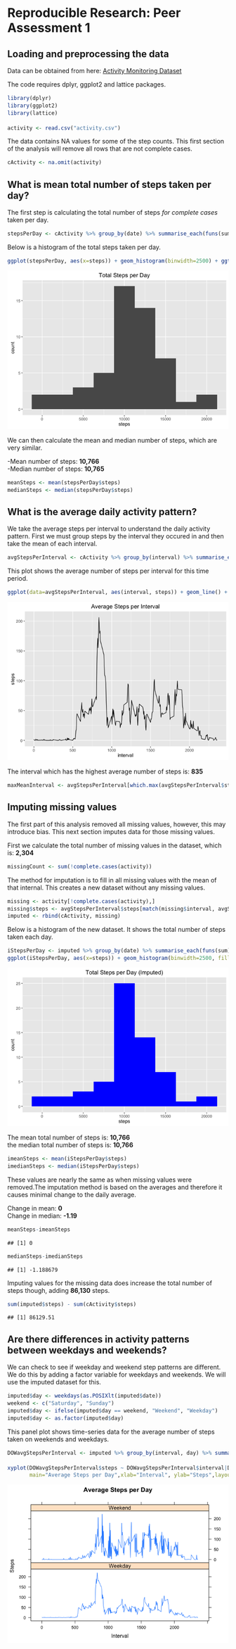 # Reproducible Research: Peer Assessment 1

## Loading and preprocessing the data

Data can be obtained from here: [Activity Monitoring Dataset](https://d396qusza40orc.cloudfront.net/repdata%2Fdata%2Factivity.zip)  

The code requires dplyr, ggplot2 and lattice packages.  

```r
library(dplyr)
library(ggplot2)
library(lattice)

activity <- read.csv("activity.csv")
```

The data contains NA values for some of the step counts. This first section of the analysis will remove all rows that are not complete cases.

```r
cActivity <- na.omit(activity)
```

## What is mean total number of steps taken per day?

The first step is calculating the total number of steps *for complete cases* taken per day.


```r
stepsPerDay <- cActivity %>% group_by(date) %>% summarise_each(funs(sum), steps)
```

Below is a histogram of the total steps taken per day.


```r
ggplot(stepsPerDay, aes(x=steps)) + geom_histogram(binwidth=2500) + ggtitle("Total Steps per Day")
```

![](PA1_template_files/figure-html/unnamed-chunk-4-1.png)

We can then calculate the mean and median number of steps, which are very similar.
  
-Mean number of steps: **10,766**  
-Median number of steps: **10,765**


```r
meanSteps <- mean(stepsPerDay$steps)
medianSteps <- median(stepsPerDay$steps)
```

## What is the average daily activity pattern?

We take the average steps per interval to understand the daily activity pattern.
First we must group steps by the interval they occured in and then take the mean of each interval.


```r
avgStepsPerInterval <- cActivity %>% group_by(interval) %>% summarise_each(funs(mean), steps)
```

This plot shows the average number of steps per interval for this time period.


```r
ggplot(data=avgStepsPerInterval, aes(interval, steps)) + geom_line() + ggtitle("Average Steps per Interval")
```

![](PA1_template_files/figure-html/unnamed-chunk-7-1.png)


The interval which has the highest average number of steps is: **835**

```r
maxMeanInterval <- avgStepsPerInterval[which.max(avgStepsPerInterval$steps),1]
```

## Imputing missing values

The first part of this analysis removed all missing values, however, this may introduce bias.
This next section imputes data for those missing values.

First we calculate the total number of missing values in the dataset, which is: **2,304**    


```r
missingCount <- sum(!complete.cases(activity))
```

The method for imputation is to fill in all missing values with the mean of that internal. This creates a new dataset without any missing values.


```r
missing <- activity[!complete.cases(activity),]
missing$steps <- avgStepsPerInterval$steps[match(missing$interval, avgStepsPerInterval$interval)]
imputed <- rbind(cActivity, missing)
```

Below is a histogram of the new dataset.  It shows the total number of steps taken each day.


```r
iStepsPerDay <- imputed %>% group_by(date) %>% summarise_each(funs(sum), steps)
ggplot(iStepsPerDay, aes(x=steps)) + geom_histogram(binwidth=2500, fill='blue') + ggtitle("Total Steps per Day (Imputed)")
```

![](PA1_template_files/figure-html/unnamed-chunk-10-1.png)

The mean total number of steps is: **10,766**  
the median total number of steps is: **10,766**  


```r
imeanSteps <- mean(iStepsPerDay$steps)
imedianSteps <- median(iStepsPerDay$steps)
```

These values are nearly the same as when missing values were removed.The imputation method is based on the averages and therefore it causes minimal change to the daily average.

Change in mean:  **0**  
Change in median: **-1.19**  


```r
meanSteps-imeanSteps
```

```
## [1] 0
```

```r
medianSteps-imedianSteps
```

```
## [1] -1.188679
```

Imputing values for the missing data does increase the total number of steps though, adding **86,130** steps.


```r
sum(imputed$steps) - sum(cActivity$steps)
```

```
## [1] 86129.51
```

## Are there differences in activity patterns between weekdays and weekends?

We can check to see if weekday and weekend step patterns are different. We do this by adding a factor variable for weekdays and weekends. We will use the imputed dataset for this.


```r
imputed$day <- weekdays(as.POSIXlt(imputed$date))
weekend <- c("Saturday", "Sunday")
imputed$day <- ifelse(imputed$day == weekend, "Weekend", "Weekday")
imputed$day <- as.factor(imputed$day)
```

This panel plot shows time-series data for the average number of steps taken on weekends and weekdays.


```r
DOWavgStepsPerInterval <- imputed %>% group_by(interval, day) %>% summarise_each(funs(mean), steps)

xyplot(DOWavgStepsPerInterval$steps ~ DOWavgStepsPerInterval$interval|DOWavgStepsPerInterval$day, 
       main="Average Steps per Day",xlab="Interval", ylab="Steps",layout=c(1,2), type="l")
```

![](PA1_template_files/figure-html/unnamed-chunk-15-1.png)

